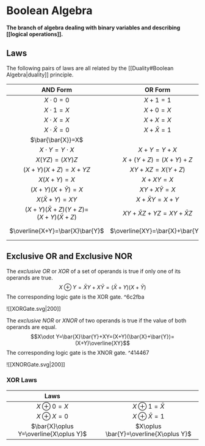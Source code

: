 # Boolean Algebra
**The branch of algebra dealing with binary variables and describing [[logical operations]].**

## Laws
The following pairs of laws are all related by the [[Duality#Boolean Algebra|duality]] principle.

|                 AND Form                 |             OR Form             |        Name         |
|:----------------------------------------:|:-------------------------------:|:-------------------:|
|               $X\cdot 0=0$               |             $X+1=1$             |    Annihilation     |
|               $X\cdot 1=X$               |             $X+0=X$             |      Identity       |
|               $X\cdot X=X$               |            $X+ X=X$             |     Idempotence     |
|            $X\cdot \bar{X}=0$            |          $X+\bar{X}=1$          |   Complementation   |
|            $\bar{\bar{X}}=X$             |                                 |     Involution      |
|           $X\cdot Y=Y\cdot X$            |            $X+Y=Y+X$            |     Commutation     |
|              $X(YZ)=(XY)Z$               |        $X+(Y+Z)=(X+Y)+Z$        |     Association     |
|            $(X+Y)(X+Z)=X+YZ$             |         $XY+XZ=X(Y+Z)$          |    Distribution     |
|                $X(X+Y)=X$                |            $X+XY=X$             |     Absorption      |
|           $(X+Y)(X+\bar{Y})=X$           |         $XY+X\bar{Y}=X$         |    Minimisation     |
|            $X(\bar{X}+Y)=XY$             |        $X+\bar{X}Y=X+Y$         |   Simplification    |
|  $(X+Y)(\bar{X}+Z)(Y+Z)=$<br />$(X+Y)(\bar{X}+Z)$|  $XY+\bar{X}Z+YZ=XY+\bar{X}Z$   |      Consensus      |
|     $\overline{X+Y}=\bar{X}\bar{Y}$      | $\overline{XY}=\bar{X}+\bar{Y}$ | [[DeMorgan's Laws]] |

## Exclusive OR and Exclusive NOR
The *exclusive OR* or *XOR* of a set of operands is true if only one of its operands are true.
$$X\oplus Y=\bar{X}Y+X\bar{Y}=(\bar{X}+Y)(X+\bar{Y})$$
The corresponding logic gate is the XOR gate. ^6c2fba

![[XORGate.svg|200]]

The *exclusive NOR* or *XNOR* of two operands is true if the value of both operands are equal.
$$X\odot Y=\bar{X}\bar{Y}+XY=(X+Y)(\bar{X}+\bar{Y})=(X+Y)\overline{XY}$$
The corresponding logic gate is the XNOR gate. ^414467

![[XNORGate.svg|200]]

### XOR Laws
|                  Laws                  |                                        |
|:--------------------------------------:|:--------------------------------------:|
|             $X\oplus 0=X$              |          $X\oplus 1=\bar{X}$           |
|             $X\oplus X=0$              |          $X\oplus \bar{X}=1$           |
| $\bar{X}\oplus Y=\overline{X\oplus Y}$ | $X\oplus \bar{Y}=\overline{X\oplus Y}$ |

